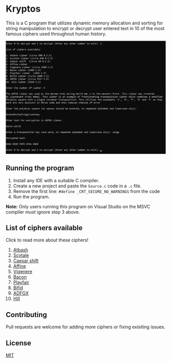 # Kryptos

This is a C program that utilizes dynamic memory allocation and sorting for string manipulation to encrypt or decrypt user entered text in 10 of the most famous ciphers used throughout human history. 


<img src="image.png" width="750">


## Running the program

1. Install any IDE with a suitable C compiler.
2. Create a new project and paste the ```Source.c``` code in a ```.c``` file.
3. Remove the first line: ```#define _CRT_SECURE_NO_WARNINGS``` from the code
4. Run the program.

**Note:** Only users running this program on Visual Studio on the MSVC compiler *must* ignore step 3 above.

## List of ciphers available

Click to read more about these ciphers!

1. [Atbash](https://en.wikipedia.org/wiki/Atbash)
2. [Scytale](https://en.wikipedia.org/wiki/Scytale)
3. [Caesar shift](https://en.wikipedia.org/wiki/Caesar_cipher)
4. [Affine](https://en.wikipedia.org/wiki/Affine_cipher)
5. [Vigenere](https://en.wikipedia.org/wiki/Vigen%C3%A8re_cipher)
6. [Bacon](https://en.wikipedia.org/wiki/Bacon%27s_cipher)
7. [Playfair](https://en.wikipedia.org/wiki/Playfair_cipher)
8. [Bifid](https://en.wikipedia.org/wiki/Bifid_cipher)
9. [ADFGX](https://en.wikipedia.org/wiki/ADFGVX_cipher)
10. [Hill](https://en.wikipedia.org/wiki/Hill_cipher#:~:text=In%20classical%20cryptography%2C%20the%20Hill,than%20three%20symbols%20at%20once.)

## Contributing

Pull requests are welcome for adding more ciphers or fixing exisiting issues. 

## License

[MIT](https://github.com/ghosetuhin/Cryptography/blob/master/LICENSE)
